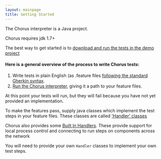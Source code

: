 ```yaml
---
layout: mainpage
title: Getting Started
---
```



The Chorus interpreter is a Java project.

Chorus requires jdk 1.7+

The best way to get started is to [download and run the tests in the demo project](https://github.com/Chorus-bdd/Chorus-demo)

#### Here is a general overview of the process to write Chorus tests:

1. Write tests in plain English (as .feature files [following the standard Gherkin syntax](https://github.com/cucumber/cucumber/wiki/Gherkin).
2. [Run the Chorus interpreter](RunningChorus), giving it a path to your feature files.

At this point your tests will run, but they will fail because you have not yet provided an implementation.

To make the features pass, supply java classes which implement the test steps in your feature files.
These classes are called ['Handler' classes](pages/handlers/HandlerClasses)

Chorus also provides some [Built In Handlers](pages/builtInHandlers/BuiltInHandlers).
These provide support for local process control and connecting to run steps on components across the network

You will need to provide your own `Handler` classes to implement your own test steps.




